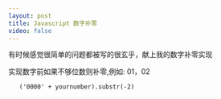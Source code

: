 ```yaml
---
layout: post
title: Javascript 数字补零
video: false
---
```


 有时候感觉很简单的问题都被写的很玄乎，献上我的数字补零实现
 
 实现数字前如果不够位数则补零,例如: 01，02

~~~
   ('0000' + yournumber).substr(-2)
~~~

